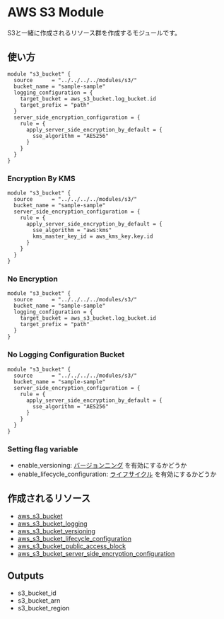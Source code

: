 # AWS S3 Module
S3と一緒に作成されるリソース群を作成するモジュールです。

## 使い方

```hcl
module "s3_bucket" {
  source      = "../../../../modules/s3/"
  bucket_name = "sample-sample"
  logging_configuration = {
    target_bucket = aws_s3_bucket.log_bucket.id
    target_prefix = "path"
  }
  server_side_encryption_configuration = {
    rule = {
      apply_server_side_encryption_by_default = {
        sse_algorithm = "AES256"
      }
    }
  }
}

```


### Encryption By KMS

```hcl
module "s3_bucket" {
  source      = "../../../../modules/s3/"
  bucket_name = "sample-sample"
  server_side_encryption_configuration = {
    rule = {
      apply_server_side_encryption_by_default = {
        sse_algorithm = "aws:kms"
        kms_master_key_id = aws_kms_key.key.id
      }
    }
  }
}

```

### No Encryption

```hcl
module "s3_bucket" {
  source      = "../../../../modules/s3/"
  bucket_name = "sample-sample"
  logging_configuration = {
    target_bucket = aws_s3_bucket.log_bucket.id
    target_prefix = "path"
  }
}
```



### No Logging Configuration Bucket

```hcl
module "s3_bucket" {
  source      = "../../../../modules/s3/"
  bucket_name = "sample-sample"
  server_side_encryption_configuration = {
    rule = {
      apply_server_side_encryption_by_default = {
        sse_algorithm = "AES256"
      }
    }
  }
}

```

### Setting flag variable
- enable_versioning: [バージョンニング](https://docs.aws.amazon.com/ja_jp/AmazonS3/latest/userguide/Versioning.html) を有効にするかどうか
- enable_lifecycle_configuration: [ライフサイクル](https://docs.aws.amazon.com/ja_jp/AmazonS3/latest/userguide/object-lifecycle-mgmt.html) を有効にするかどうか


## 作成されるリソース

- [aws_s3_bucket](https://registry.terraform.io/providers/hashicorp/aws/latest/docs/resources/s3_bucket)
- [aws_s3_bucket_logging](https://registry.terraform.io/providers/hashicorp/aws%20%20/latest/docs/resources/s3_bucket_logging)
- [aws_s3_bucket_versioning](https://registry.terraform.io/providers/hashicorp/aws%20%20/latest/docs/resources/s3_bucket_versioning)
- [aws_s3_bucket_lifecycle_configuration](https://registry.terraform.io/providers/hashicorp/aws%20%20/latest/docs/resources/s3_bucket_lifecycle_configuration)
- [aws_s3_bucket_public_access_block](https://registry.terraform.io/providers/hashicorp/aws/latest/docs/resources/s3_bucket_public_access_block)
- [aws_s3_bucket_server_side_encryption_configuration](https://registry.terraform.io/providers/hashicorp/aws%20%20/latest/docs/resources/s3_bucket_server_side_encryption_configuration)

## Outputs
- s3_bucket_id
- s3_bucket_arn
- s3_bucket_region
